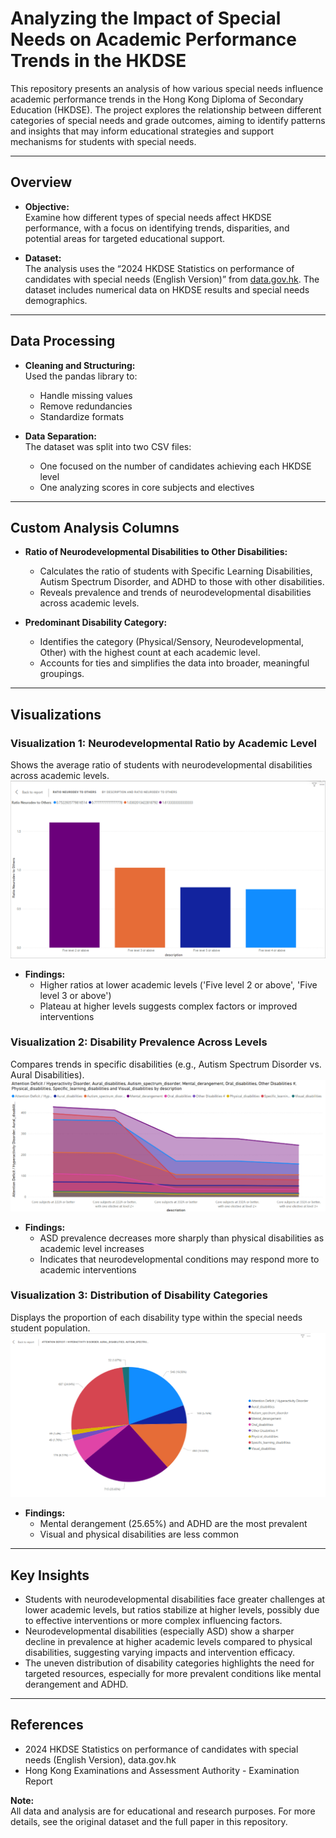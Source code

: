 # Analyzing the Impact of Special Needs on Academic Performance Trends in the HKDSE

This repository presents an analysis of how various special needs influence academic performance trends in the Hong Kong Diploma of Secondary Education (HKDSE). The project explores the relationship between different categories of special needs and grade outcomes, aiming to identify patterns and insights that may inform educational strategies and support mechanisms for students with special needs.

---

## **Overview**

- **Objective:**  
  Examine how different types of special needs affect HKDSE performance, with a focus on identifying trends, disparities, and potential areas for targeted educational support.

- **Dataset:**  
  The analysis uses the “2024 HKDSE Statistics on performance of candidates with special needs (English Version)” from [data.gov.hk](https://data.gov.hk/en-data/dataset/hkeaa-hkdesstat-result-table3-2024/resource/3b9324c7-bfd8-4fa8-925a-55f24d5d74a5). The dataset includes numerical data on HKDSE results and special needs demographics.

---

## **Data Processing**

- **Cleaning and Structuring:**  
  Used the pandas library to:
  - Handle missing values
  - Remove redundancies
  - Standardize formats

- **Data Separation:**  
  The dataset was split into two CSV files:
  - One focused on the number of candidates achieving each HKDSE level
  - One analyzing scores in core subjects and electives

---

## **Custom Analysis Columns**

- **Ratio of Neurodevelopmental Disabilities to Other Disabilities:**  
  - Calculates the ratio of students with Specific Learning Disabilities, Autism Spectrum Disorder, and ADHD to those with other disabilities.
  - Reveals prevalence and trends of neurodevelopmental disabilities across academic levels.

- **Predominant Disability Category:**  
  - Identifies the category (Physical/Sensory, Neurodevelopmental, Other) with the highest count at each academic level.
  - Accounts for ties and simplifies the data into broader, meaningful groupings.

---

## **Visualizations**

### **Visualization 1: Neurodevelopmental Ratio by Academic Level**
Shows the average ratio of students with neurodevelopmental disabilities across academic levels.
![alt text](image-1.png)
- **Findings:**  
  - Higher ratios at lower academic levels ('Five level 2 or above', 'Five level 3 or above')
  - Plateau at higher levels suggests complex factors or improved interventions

### **Visualization 2: Disability Prevalence Across Levels**
Compares trends in specific disabilities (e.g., Autism Spectrum Disorder vs. Aural Disabilities).
![alt text](image-2.png)
- **Findings:**  
  - ASD prevalence decreases more sharply than physical disabilities as academic level increases
  - Indicates that neurodevelopmental conditions may respond more to academic interventions

### **Visualization 3: Distribution of Disability Categories**
Displays the proportion of each disability type within the special needs student population.
![alt text](image-3.png)
- **Findings:**  
  - Mental derangement (25.65%) and ADHD are the most prevalent
  - Visual and physical disabilities are less common

---

## **Key Insights**

- Students with neurodevelopmental disabilities face greater challenges at lower academic levels, but ratios stabilize at higher levels, possibly due to effective interventions or more complex influencing factors.
- Neurodevelopmental disabilities (especially ASD) show a sharper decline in prevalence at higher academic levels compared to physical disabilities, suggesting varying impacts and intervention efficacy.
- The uneven distribution of disability categories highlights the need for targeted resources, especially for more prevalent conditions like mental derangement and ADHD.

---

## **References**

- 2024 HKDSE Statistics on performance of candidates with special needs (English Version), data.gov.hk
- Hong Kong Examinations and Assessment Authority - Examination Report




**Note:**  
All data and analysis are for educational and research purposes. For more details, see the original dataset and the full paper in this repository.
